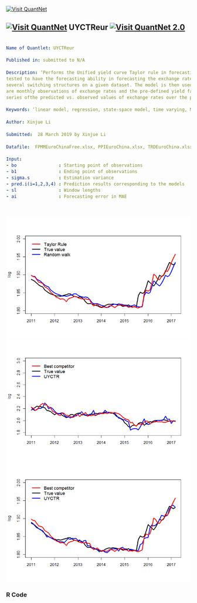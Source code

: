 
[<img src="https://github.com/QuantLet/Styleguide-and-FAQ/blob/master/pictures/banner.png" width="888" alt="Visit QuantNet">](http://quantlet.de/)

## [<img src="https://github.com/QuantLet/Styleguide-and-FAQ/blob/master/pictures/qloqo.png" alt="Visit QuantNet">](http://quantlet.de/) **UYCTReur** [<img src="https://github.com/QuantLet/Styleguide-and-FAQ/blob/master/pictures/QN2.png" width="60" alt="Visit QuantNet 2.0">](http://quantlet.de/)

```yaml

Name of Quantlet: UYCTReur

Published in: submitted to N/A 

Description: ‘Performs the Unified yield curve Taylor rule in forecasting thed exchange rates, a combination of yield factors are 
tested to have the forecasting ability in forecasting the exchange rates. To fit a model with possible structural changes, we set 
several switching structures on a given dataset. The model is then used for forecasting over 3-12 monthos horizons. The input data 
are monthly observations of exchange rates and the pre-defined yield factors. Computes MAE for the forecasted values. Plots the time 
series ofthe predicted vs. observed values of exchange rates over the prediction interval.’

Keywords: ‘linear model, regression, state-space model, time varying, Markov Switching, exchange rates, prediction.’

Author: Xinjue Li

Submitted:  28 March 2019 by Xinjue Li

Datafile:  FPMMEuroChinaFree.xlsx, PPIEuroChina.xlsx, TRDEuroChina.xlsx, TREuroChina.xlsx, TBR.xlsx

Input: 
- bo                : Starting point of observations 
- b1                : Ending point of observations 
- sigma.s           : Estimation variance
- pred.i(i=1,2,3,4) : Prediction results corresponding to the models
- sl                : Window lengths
- ai                : Forecasting error in MAE 




```

![Picture1](TaylorRule.png)
![Picture2](RMBtoEur.png)
![Picture3](RMBtoUSD.png)


### R Code
```r













